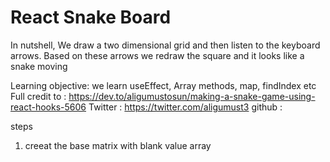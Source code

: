 # React Snake Board 
In nutshell, We draw a two dimensional grid and then listen to the keyboard arrows.
Based on these arrows we redraw the square and it looks like a snake moving 

Learning objective: we learn useEffect, Array methods, map, findIndex etc
Full credit to : https://dev.to/aligumustosun/making-a-snake-game-using-react-hooks-5606
Twitter :  https://twitter.com/aligumust3
github :


steps
1. creeat the base matrix with blank value array
